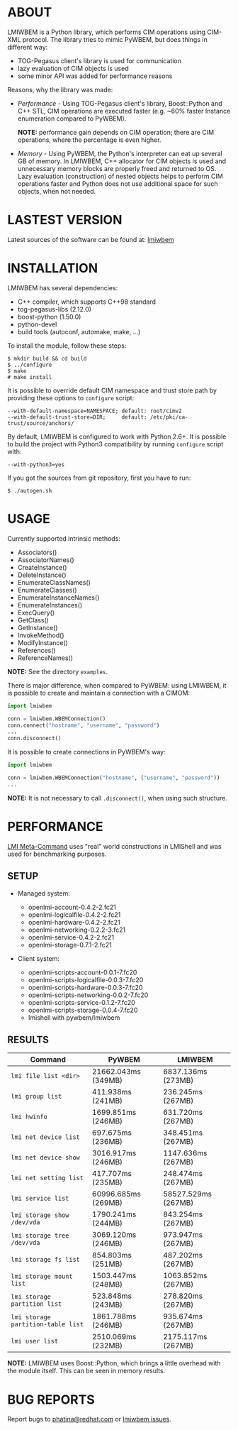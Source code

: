 ABOUT
=====

LMIWBEM is a Python library, which performs CIM operations using CIM-XML
protocol. The library tries to mimic PyWBEM, but does things in different way:

- TOG-Pegasus client's library is used for communication
- lazy evaluation of CIM objects is used
- some minor API was added for performance reasons

Reasons, why the library was made:

- *Performance* - Using TOG-Pegasus client's library, Boost::Python and C++ STL,
  CIM operations are executed faster (e.g. ~60% faster Instance enumeration
  compared to PyWBEM).

  **NOTE:** performance gain depends on CIM operation; there
  are CIM operations, where the percentage is even higher.
- *Memory* - Using PyWBEM, the Python's interpreter can eat up several GB of
  memory. In LMIWBEM, C++ allocator for CIM objects is used and unnecessary
  memory blocks are properly freed and returned to OS. Lazy evaluation
  (construction) of nested objects helps to perform CIM operations faster and
  Python does not use additional space for such objects, when not needed.

LASTEST VERSION
===============

Latest sources of the software can be found at: [lmiwbem][]

INSTALLATION
============

LMIWBEM has several dependencies:

- C++ compiler, which supports C++98 standard
- tog-pegasus-libs (2.12.0)
- boost-python (1.50.0)
- python-devel
- build tools (autoconf, automake, make, ...)

To install the module, follow these steps:

    $ mkdir build && cd build
    $ ../configure
    $ make
    # make install

It is possible to override default CIM namespace and trust store path by
providing these options to ```configure``` script:

    --with-default-namespace=NAMESPACE; default: root/cimv2
    --with-default-trust-store=DIR;     default: /etc/pki/ca-trust/source/anchors/

By default, LMIWBEM is configured to work with Python 2.6+. It is possible to
build the project with Python3 compatibility by running ```configure``` script
with:

    --with-python3=yes

If you got the sources from git repository, first you have to run:

    $ ./autogen.sh

USAGE
=====

Currently supported intrinsic methods:

- Associators()
- AssociatorNames()
- CreateInstance()
- DeleteInstance()
- EnumerateClassNames()
- EnumerateClasses()
- EnumerateInstanceNames()
- EnumerateInstances()
- ExecQuery()
- GetClass()
- GetInstance()
- InvokeMethod()
- ModifyInstance()
- References()
- ReferenceNames()

**NOTE:** See the directory `examples`.

There is major difference, when compared to PyWBEM: using LMIWBEM, it is
possible to create and maintain a connection with a CIMOM:

``` python
import lmiwbem

conn = lmiwbem.WBEMConnection()
conn.connect("hostname", "username", "password")
...
conn.disconnect()
```

It is possible to create connections in PyWBEM's way:

``` python
import lmiwbem

conn = lmiwbem.WBEMConnection("hostname", ("username", "password"))
...
```

**NOTE:** It is not necessary to call `.disconnect()`, when using such
structure.

PERFORMANCE
===========

[LMI Meta-Command][] uses "real" world constructions in LMIShell and
was used for benchmarking purposes.

SETUP
-----

- Managed system:
  - openlmi-account-0.4.2-2.fc21
  - openlmi-logicalfile-0.4.2-2.fc21
  - openlmi-hardware-0.4.2-2.fc21
  - openlmi-networking-0.2.2-3.fc21
  - openlmi-service-0.4.2-2.fc21
  - openlmi-storage-0.7.1-2.fc21

- Client system:
  - openlmi-scripts-account-0.0.1-7.fc20
  - openlmi-scripts-logicalfile-0.0.3-7.fc20
  - openlmi-scripts-hardware-0.0.3-7.fc20
  - openlmi-scripts-networking-0.0.2-7.fc20
  - openlmi-scripts-service-0.1.2-7.fc20
  - openlmi-scripts-storage-0.0.4-7.fc20
  - lmishell with pywbem/lmiwbem

RESULTS
-------

|             Command                |       PyWBEM        |      LMIWBEM        |
|------------------------------------|---------------------|---------------------|
| `lmi file list <dir>`              | 21662.043ms (349MB) |  6837.136ms (273MB) |
| `lmi group list`                   |   411.938ms (241MB) |   236.245ms (267MB) |
| `lmi hwinfo`                       |  1699.851ms (246MB) |   631.720ms (267MB) |
| `lmi net device list`              |   697.675ms (236MB) |   348.451ms (267MB) |
| `lmi net device show`              |  3016.917ms (246MB) |  1147.636ms (267MB) |
| `lmi net setting list`             |   417.707ms (235MB) |   248.474ms (267MB) |
| `lmi service list`                 | 60996.685ms (269MB) | 58527.529ms (267MB) |
| `lmi storage show /dev/vda`        |  1790.241ms (244MB) |   843.254ms (267MB) |
| `lmi storage tree /dev/vda`        |  3069.120ms (246MB) |   973.947ms (267MB) |
| `lmi storage fs list`              |   854.803ms (251MB) |   487.202ms (267MB) |
| `lmi storage mount list`           |  1503.447ms (248MB) |  1063.852ms (267MB) |
| `lmi storage partition list`       |   523.848ms (243MB) |   278.820ms (267MB) |
| `lmi storage partition-table list` |  1861.788ms (246MB) |   935.674ms (267MB) |
| `lmi user list`                    |  2510.069ms (232MB) |  2175.117ms (267MB) |

**NOTE:** LMIWBEM uses Boost::Python, which brings a little overhead with the
module itself.  This can be seen in memory results.

BUG REPORTS
===========

Report bugs to [phatina@redhat.com](mailto:phatina@redhat.com) or [lmiwbem issues][].

[lmiwbem]: https://github.com/phatina/lmiwbem "lmiwbem repository on github"
[lmiwbem issues]: https://github.com/phatina/lmiwbem/issues "Report a bug"
[LMI Meta-Command]: https://git.fedorahosted.org/git/openlmi-tools.git

